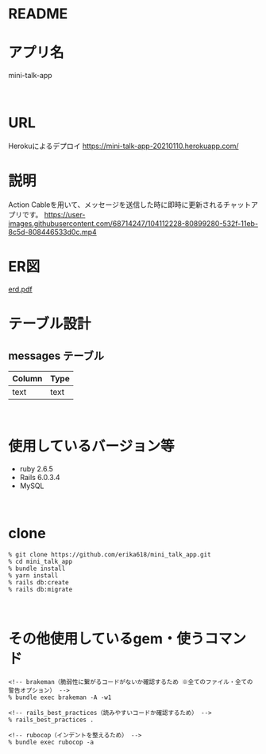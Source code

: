 # README

# アプリ名
mini-talk-app

<br>

# URL
Herokuによるデプロイ
https://mini-talk-app-20210110.herokuapp.com/
<br>

# 説明

Action Cableを用いて、メッセージを送信した時に即時に更新されるチャットアプリです。
https://user-images.githubusercontent.com/68714247/104112228-80899280-532f-11eb-8c5d-808446533d0c.mp4
<br>

# ER図

[erd.pdf](https://github.com/erika618/mini_talk_app/files/5791971/erd.pdf)

# テーブル設計

## messages テーブル

| Column   | Type    | 
| :------- | :-----  | 
| text     | text    | 
<br>

# 使用しているバージョン等

- ruby 2.6.5
- Rails 6.0.3.4
- MySQL

<br>

# clone
```
% git clone https://github.com/erika618/mini_talk_app.git
% cd mini_talk_app
% bundle install
% yarn install
% rails db:create
% rails db:migrate
```

<br>

# その他使用しているgem・使うコマンド
```
<!-- brakeman（脆弱性に繋がるコードがないか確認するため ※全てのファイル・全ての警告オプション） -->
% bundle exec brakeman -A -w1

<!-- rails_best_practices（読みやすいコードか確認するため） -->
% rails_best_practices .

<!-- rubocop（インデントを整えるため） -->
% bundle exec rubocop -a

```